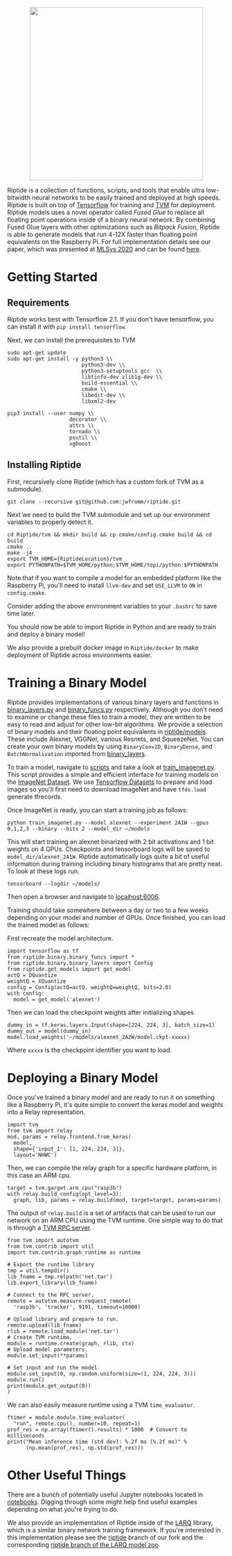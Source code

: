 <div align="center">
  <img src="https://www.jwfromm.com/images/Riptide-logo.png" width="400">
</div>

Riptide is a collection of functions, scripts, and tools that enable ultra
low-bitwidth neural networks to be easily trained and deployed at high speeds.
Riptide is built on top of [Tensorflow](www.tensorflow.org) for training and
[TVM](www.tvm.ai) for deployment. Riptide models uses a novel operator called *Fused
Glue* to replace all floating point operations inside of a binary neural
network. By combining Fused Glue layers with other optimizations such as
*Bitpack Fusion*, Riptide is able to generate models that run 4-12X faster than
floating point equivalents on the Raspberry Pi. For full implementation details
see our paper, which was presented at [MLSys
2020](https://mlsys.org/Conferences/2020/Schedule) and can be found [here](https://www.jwfromm.com/documents/Riptide.pdf).

# Getting Started
## Requirements
Riptide works best with Tensorflow 2.1. If you don't have tensorflow,
you can install it with `pip install tensorflow`.

Next, we can install the prerequisites to TVM
```
sudo apt-get update
sudo apt-get install -y python3 \\
                        python3-dev \\
                        python3-setuptools gcc  \\
                        libtinfo-dev zlib1g-dev \\
                        build-essential \\
                        cmake \\
                        libedit-dev \\
                        libxml2-dev

pip3 install --user numpy \\
                    decorator \\
                    attrs \\
                    tornado \\
                    psutil \\
                    xgboost                        
```

## Installing Riptide

First, recursively clone Riptide (which has a custom fork of TVM as a
submodule).

```
git clone --recursive git@github.com:jwfromm/riptide.git
```

Next we need to build the TVM submodule and set up our environment variables to properly detect it.

```
cd Riptide/tvm && mkdir build && cp cmake/config.cmake build && cd build
cmake ..
make -j4
export TVM_HOME={RiptideLocation}/tvm
export PYTHONPATH=$TVM_HOME/python;$TVM_HOME/topi/python:$PYTHONPATH
```

Note that if you want to compile a model for an embedded platform like the
Raspberry Pi, you'll need to install `llvm-dev` and set `USE_LLVM` to `ON` in
`config.cmake`.

Consider adding the above environment variables to your `.bashrc` to save
time later.

You should now be able to import Riptide in Python and are ready to train and
deploy a binary model!

We also provide a prebuilt docker image in `Riptide/docker` to make deployment
of Riptide across environments easier.

# Training a Binary Model
Riptide provides implementations of various binary layers and functions in
[binary_layers.py](riptide/binary/binary_layers.py)
and [binary_funcs.py](riptide/binary/binary_funcs.py) respectively. Although you don't need to examine or change these
files to train a model, they are written to be easy to read and adjust for other low-bit algorithms.
We provide a selection of binary models and their floating point equivalents in [riptide/models](riptide/models).
These include Alexnet, VGGNet, various Resnets, and SqueezeNet. You can create your own binary models by using
`BinaryConv2D`, `BinaryDense`, and `BatchNormalization` imported from
[binary_layers](riptide.binary.binary_layers.py).

To train a model, navigate to [scripts](scripts) and take a look at [train_imagenet.py](scripts/train_imagenet.py). This script provides a simple
and efficient interface for training models on the [ImageNet Dataset](image-net.org). We use [Tensorflow Datasets](https://www.tensorflow.org/datasets/api_docs/python/tfds)
to prepare and load images so you'll first need to download ImageNet and have `tfds.load` generate tfrecords.

Once ImageNet is ready, you can start a training job as follows:

```
python train_imagenet.py --model alexnet --experiment 2A1W --gpus 0,1,2,3 --binary --bits 2 --model_dir ~/models
```

This will start training an alexnet binarized with 2 bit activations and 1 bit weights on 4 GPUs.
Checkpoints and tensorboard logs will be saved to `model_dir/alexnet_2A1W`. Riptide automatically logs
quite a bit of useful information during training including binary histograms that are pretty neat.
To look at these logs run.

```
tensorboard --logdir ~/models/
```

Then open a browser and navigate to [localhost:6006](localhost:6006).

Training should take somewhere between a day or two to a few weeks depending on your model and number
of GPUs. Once finished, you can load the trained model as follows:

First recreate the model architecture.
```
import tensorflow as tf
from riptide.binary.binary_funcs import *
from riptide.binary.binary_layers import Config
from riptide.get_models import get_model
actQ = DQuantize
weightQ = XQuantize
config = Config(actQ=actQ, weightQ=weightQ, bits=2.0)
with config:
  model = get_model('alexnet')
```

Then we can load the checkpoint weights after initializing shapes.
```
dummy_in = tf.keras.layers.Input(shape=[224, 224, 3], batch_size=1)
dummy_out = model(dummy_in)
model.load_weights('~/models/alexnet_2A2W/model.ckpt-xxxxx)
```
Where `xxxxx` is the checkpoint identifier you want to load.

# Deploying a Binary Model
Once you've trained a binary model and are ready to run it on something
like a Raspberry Pi, it's quite simple to convert the keras
model and weights into a Relay representation.
```
import tvm
from tvm import relay
mod, params = relay.frontend.from_keras(
  model, 
  shape={'input_1': [1, 224, 224, 3]}, 
  layout='NHWC')
```

Then, we can compile the relay graph for a specific hardware platform,
in this case an ARM cpu.

```
target = tvm.garget.arm_cpu("rasp3b")
with relay.build_config(opt_level=3):
  graph, lib, params = relay.build(mod, target=target, params=params)
```

The output of `relay.build` is a set of artifacts that can be used
to run our network on an ARM CPU using the TVM runtime. One simple
way to do that is through a [TVM RPC server](https://docs.tvm.ai/tutorials/frontend/deploy_model_on_rasp.html).

```
from tvm import autotvm
from tvm.contrib import util
import tvm.contrib.graph_runtime as runtime

# Export the runtime library
tmp = util.tempdir()
lib_fname = tmp.relpath('net.tar')
lib.export_library(lib_fname)

# Connect to the RPC server.
remote = autotvm.measure.request_remote(
  'rasp3b', 'tracker', 9191, timeout=10000)

# Upload library and prepare to run.
remote.upload(lib_fname)
rlib = remote.load_module('net.tar')
# Create TVM runtime.
module = runtime.create(graph, rlib, ctx)
# Upload model parameters.
module.set_input(**params)

# Set input and run the model
module.set_input(0, np.random.uniform(size=(1, 224, 224, 3)))
module.run()
print(module.get_output(0))
)
```

We can also easily measure runtime using a TVM `time_evaluator`.
```
ftimer = module.module.time_evaluator(
  "run", remote.cpu(), number=10, repeat=1)
prof_res = np.array(ftimer().results) * 1000  # Convert to milliseconds
print("Mean inference time (std dev): %.2f ms (%.2f ms)" %
      (np.mean(prof_res), np.std(prof_res)))
```

# Other Useful Things
There are a bunch of potentially useful Jupyter notebooks
located in [notebooks](notebooks). Digging through some might help
find useful examples depending on what you're trying to do.

We also provide an implementation of Riptide inside of the
[LARQ](https://github.com/larq/larq) library, which is
a similar binary network training framework. If you're interested
in this implementation please see the [riptide](https://github.com/jwfromm/larq/tree/riptide) branch of our fork
and the corresponding [riptide branch of the LARQ model zoo](https://github.com/jwfromm/zoo/tree/riptide).
